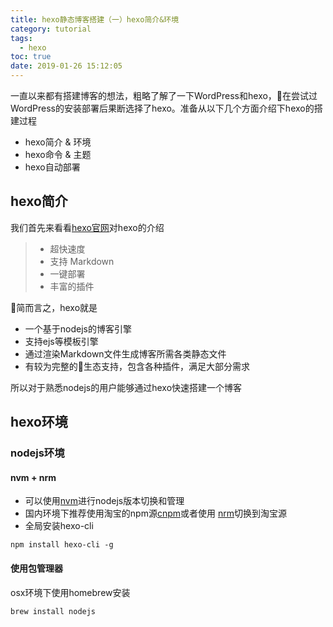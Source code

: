 ```yaml
---
title: hexo静态博客搭建（一）hexo简介&环境
category: tutorial
tags:
  - hexo
toc: true
date: 2019-01-26 15:12:05
---
```



一直以来都有搭建博客的想法，粗略了解了一下WordPress和hexo，在尝试过WordPress的安装部署后果断选择了hexo。准备从以下几个方面介绍下hexo的搭建过程

- hexo简介 & 环境
- hexo命令 & 主题
- hexo自动部署

## hexo简介

我们首先来看看[hexo官网](https://hexo.io/zh-cn/index.html)对hexo的介绍

> - 超快速度
> - 支持 Markdown
> - 一键部署
> - 丰富的插件

简而言之，hexo就是

- 一个基于nodejs的博客引擎
- 支持ejs等模板引擎
- 通过渲染Markdown文件生成博客所需各类静态文件
- 有较为完整的生态支持，包含各种插件，满足大部分需求

所以对于熟悉nodejs的用户能够通过hexo快速搭建一个博客

## hexo环境

### nodejs环境

#### nvm + nrm

- 可以使用[nvm](https://github.com/creationix/nvm)进行nodejs版本切换和管理
- 国内环境下推荐使用淘宝的npm源[cnpm](https://npm.taobao.org/)或者使用
[nrm](https://github.com/Pana/nrm)切换到淘宝源
- 全局安装hexo-cli
```
npm install hexo-cli -g   
```

#### 使用包管理器

osx环境下使用homebrew安装

```
brew install nodejs
```
